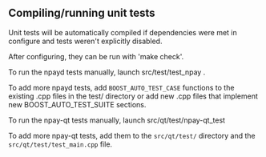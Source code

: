 Compiling/running unit tests
------------------------------------

Unit tests will be automatically compiled if dependencies were met in configure
and tests weren't explicitly disabled.

After configuring, they can be run with 'make check'.

To run the npayd tests manually, launch src/test/test_npay .

To add more npayd tests, add `BOOST_AUTO_TEST_CASE` functions to the existing
.cpp files in the test/ directory or add new .cpp files that
implement new BOOST_AUTO_TEST_SUITE sections.

To run the npay-qt tests manually, launch src/qt/test/npay-qt_test

To add more npay-qt tests, add them to the `src/qt/test/` directory and
the `src/qt/test/test_main.cpp` file.
